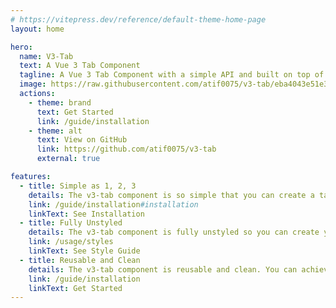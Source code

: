 ```yaml
---
# https://vitepress.dev/reference/default-theme-home-page
layout: home

hero:
  name: V3-Tab
  text: A Vue 3 Tab Component
  tagline: A Vue 3 Tab Component with a simple API and built on top of <span class='headless'>Headless UI</span>
  image: https://raw.githubusercontent.com/atif0075/v3-tab/eba4043e51e372e966076e9ae400f0d4b74477de/docs/assets/v3-tabs.svg
  actions:
    - theme: brand
      text: Get Started
      link: /guide/installation
    - theme: alt
      text: View on GitHub
      link: https://github.com/atif0075/v3-tab
      external: true

features:
  - title: Simple as 1, 2, 3
    details: The v3-tab component is so simple that you can create a tabbed interface with just three lines of code.
    link: /guide/installation#installation
    linkText: See Installation
  - title: Fully Unstyled
    details: The v3-tab component is fully unstyled so you can create your own design. However, some example styles are provided to get you started.
    link: /usage/styles
    linkText: See Style Guide
  - title: Reusable and Clean
    details: The v3-tab component is reusable and clean. You can achieve a lot with just a few lines of code.
    link: /guide/installation
    linkText: Get Started
---
```


<style>
:root {
  --vp-home-hero-name-color: transparent;
  --vp-home-hero-name-background: -webkit-linear-gradient(120deg, #bd34fe 30%, #41d1ff);

  --vp-home-hero-image-background-image: linear-gradient(-45deg, #bd34fe 50%, #47caff 50%);
  --vp-home-hero-image-filter: blur(40px);
}

@media (min-width: 640px) {
  :root {
    --vp-home-hero-image-filter: blur(56px);
  }
}

@media (min-width: 960px) {
  :root {
    --vp-home-hero-image-filter: blur(72px);
  }
}
.headless{
     background:  -webkit-linear-gradient(120deg, #bd34fe 30%, #41d1ff);
    -webkit-background-clip: text;
    background-clip: text;
    -webkit-text-fill-color:  transparent;

}
</style>
